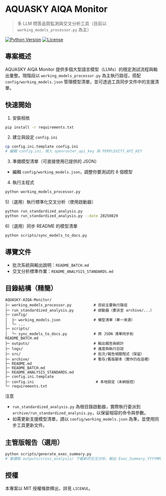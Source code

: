 # AQUASKY AIQA Monitor

> 多 LLM 問答品質監測與交叉分析工具（目前以 `working_models_processor.py` 為主）

[![Python Version](https://img.shields.io/badge/python-3.11%2B-blue)](https://python.org)
[![License](https://img.shields.io/badge/license-MIT-green)](LICENSE)

## 專案概述

AQUASKY AIQA Monitor 提供多個大型語言模型（LLMs）的穩定測試流程與輸出彙整。現階段以 `working_models_processor.py` 為主執行路徑，搭配 `config/working_models.json` 管理模型清單，並可透過工具同步文件中的支援清單。

## 快速開始

1) 安裝相依
```bash
pip install -r requirements.txt
```

2) 建立與設定 `config.ini`
```bash
cp config.ini.template config.ini
# 編輯 config.ini，填入 openrouter_api_key 與 PERPLEXITY_API_KEY
```

3) 準備模型清單（可直接使用已提供的 JSON）
- 編輯 `config/working_models.json`，調整你要測試的 8 個模型

4) 執行主程式
```bash
python working_models_processor.py
```

5)（選用）執行標準化交叉分析（使用啟動器）
```bash
python run_standardized_analysis.py
python run_standardized_analysis.py --date 20250829
```

6)（選用）同步 README 的模型清單
```bash
python scripts/sync_models_to_docs.py
```

## 導覽文件
- 批次系統與輸出說明：`README_BATCH.md`
- 交叉分析標準作業：`README_ANALYSIS_STANDARDS.md`

## 目錄結構（精簡）
```
AQUASKY-AIQA-Monitor/
├─ working_models_processor.py          # 目前主要執行路徑
├─ run_standardized_analysis.py         # 啟動器（委派至 archive/...）
├─ config/
│  ├─ working_models.json               # 模型清單（單一來源）
│  └─ ...
├─ scripts/
│  └─ sync_models_to_docs.py            # 將 JSON 清單同步到 README_BATCH.md
├─ outputs/                             # 輸出報告與統計
├─ logs/                                # 進度與執行日誌
├─ src/                                 # 批次/報告相關程式（保留）
├─ archive/                             # 暫存/舊版腳本（實作仍在這裡）
├─ README.md
├─ README_BATCH.md
├─ README_ANALYSIS_STANDARDS.md
├─ config.ini.template
├─ config.ini                            # 本地設定（未納版控）
└─ requirements.txt
```

注意
- `run_standardized_analysis.py` 為根目錄啟動器，實際執行委派到 `archive/run_standardized_analysis.py`，以保留相容的命令與參數。
- 如需更新支援模型清單，請以 `config/working_models.json` 為準，並使用同步工具更新文件。

## 主管版報告（選用）
```bash
python scripts/generate_exec_summary.py
# 會讀取 outputs/cross_analysis/ 下最新的交叉分析，輸出 Exec_Summary_YYYYMMDD.md
```

## 授權
本專案以 MIT 授權條款釋出，詳見 `LICENSE`。
